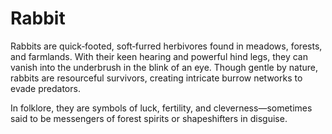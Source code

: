# Rabbit

Rabbits are quick‑footed, soft‑furred herbivores found in meadows, forests, and farmlands. With their keen hearing and powerful hind legs, they can vanish into the underbrush in the blink of an eye. Though gentle by nature, rabbits are resourceful survivors, creating intricate burrow networks to evade predators. 

In folklore, they are symbols of luck, fertility, and cleverness—sometimes said to be messengers of forest spirits or shapeshifters in disguise.



